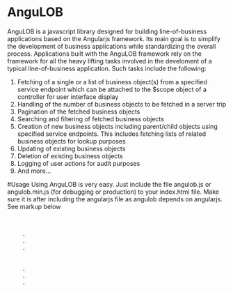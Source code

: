 # AnguLOB
AnguLOB is a javascript library designed for building line-of-business applications based on the Angularjs framework. Its main goal is to simplify the development of business applications while standardizing the overall process. Applications built with the AnguLOB framework rely on the framework for all the heavy lifting tasks involved in the develoment of a typical line-of-business application. Such tasks include the following:

1.  Fetching of a single or a list of business object(s) from a specified service endpoint which can be attached to the $scope object of     a controller for user interface display
2.  Handling of the number of business objects to be fetched in a server trip
3.  Pagination of the fetched business objects
4.  Searching and filtering of fetched business objects
5.  Creation of new business objects including parent/child objects using specified service endpoints. This includes fetching lists of       related business objects for lookup purposes
6.  Updating of existing business objects
7.  Deletion of existing business objects
8.  Logging of user actions for audit purposes
9.  And more...

#Usage
Using AnguLOB is very easy. Just include the file angulob.js or angulob.min.js (for debugging or production) to your index.html file. Make sure it is after including the angularjs file as angulob depends on angularjs. See markup below

<pre>
<html>
  <head>
    .
    .
    .
  </head>
  <body>
    .
    .
    .
    <script src="angulob.js"></script>
  </body>
</html>
</pre>
